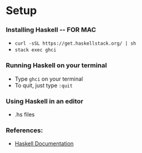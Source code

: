 # Setup

### Installing Haskell -- FOR MAC 
- `curl -sSL https://get.haskellstack.org/ | sh`
- `stack exec ghci`

### Running Haskell on your terminal
- Type `ghci` on your terminal 
- To quit, just type `:quit` 

### Using Haskell in an editor 
- .hs files


### References:
- [Haskell Documentation](https://www.haskell.org/platform/)
